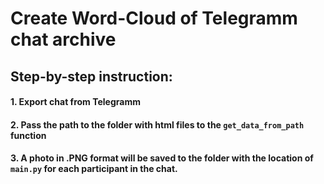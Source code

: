 # Create Word-Cloud of Telegramm chat archive

## Step-by-step instruction:

#### 1. Export chat from Telegramm
#### 2. Pass the path to the folder with html files to the `get_data_from_path` function
#### 3. A photo in .PNG format will be saved to the folder with the location of `main.py` for each participant in the chat.
